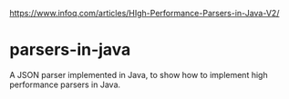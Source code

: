 https://www.infoq.com/articles/HIgh-Performance-Parsers-in-Java-V2/
# parsers-in-java
A JSON parser implemented in Java, to show how to implement high performance parsers in Java.
